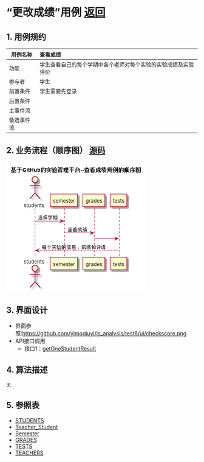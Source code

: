 <!-- markdownlint-disable MD033-->
<!-- 禁止MD033类型的警告 https://www.npmjs.com/package/markdownlint -->

# “更改成绩”用例 [返回](../../README.md)
## 1. 用例规约

|用例名称|查看成绩|
|-------|:-------------|
|功能|学生查看自己的每个学期中各个老师对每个实验的实验成绩及实验评价|
|参与者|学生|
|前置条件|学生需要先登录|
|后置条件| |
|主事件流| |
|备选事件流| |

## 2. 业务流程（顺序图） [源码](../main/CheckGrade.puml)
![sequence1](../../CheckGrade.png) 

## 3. 界面设计
- 界面参照:https://github.com/yimoqiuyi/is_analysis/test6/ui/checkscore.png
- API接口调用 
    - 接口1：[getOneStudentResult](../mapper/getOneStudentResult.md) 

## 4. 算法描述
    无
    
## 5. 参照表
- [STUDENTS](../../DataDesign.md/#STUDENTS)
- [Teacher_Student](../../DataDesign.md/#Teacher_Student)
- [Semester](../../DataDesign.md/#Semester)
- [GRADES](../../DataDesign.md/#GRADES)
- [TESTS](../../DataDesign.md/#TESTS)
- [TEACHERS](../../DataDesign.md/#TEACHERS)
